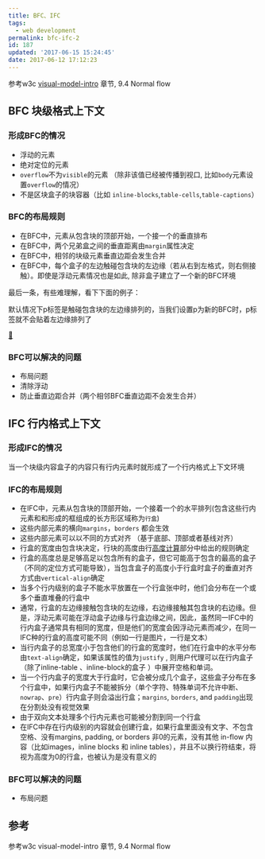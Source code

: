 ```yaml
---
title: BFC、IFC
tags:
  - web development
permalink: bfc-ifc-2
id: 187
updated: '2017-06-15 15:24:45'
date: 2017-06-12 17:12:23
---
```



参考w3c [visual-model-intro](https://www.w3.org/TR/CSS2/visuren.html#normal-flow) 章节,  9.4 Normal flow

## BFC 块级格式上下文

### 形成BFC的情况

* 浮动的元素
* 绝对定位的元素
* `overflow`不为`visible`的元素 （除非该值已经被传播到视口, 比如`body`元素设置`overflow`的情况）
* 不是区块盒子的块容器（比如 `inline-blocks`,`table-cells`,`table-captions`）

### BFC的布局规则

* 在BFC中，元素从包含块的顶部开始，一个接一个的垂直排布
* 在BFC中，两个兄弟盒之间的垂直距离由`margin`属性决定
* 在BFC中，相邻的块级元素垂直边距会发生合并
* 在BFC中，每个盒子的左边触碰包含块的左边缘（若从右到左格式，则右侧接触）。即使是浮动元素情况也是如此, 除非盒子建立了一个新的BFC环境

最后一条，有些难理解，看下下面的例子：

默认情况下p标签是触碰包含块的左边缘排列的，当我们设置p为新的BFC时，p标签就不会贴着左边缘排列了

[🌰](https://codepen.io/GGICE/pen/XgXRbR)

### BFC可以解决的问题

* 布局问题
* 清除浮动
* 防止垂直边距合并（两个相邻BFC垂直边距不会发生合并）

## IFC 行内格式上下文

### 形成IFC的情况

当一个块级内容盒子的内容只有行内元素时就形成了一个行内格式上下文环境

### IFC的布局规则

*  在IFC中，元素从包含块的顶部开始，一个接着一个的水平排列(包含这些行内元素和和形成的框组成的长方形区域称为`行盒`)
*  这些内部元素的横向`margins`，`borders` 都会生效
*  这些内部元素可以以不同的方式对齐 （基于底部、顶部或者基线对齐）
*  行盒的宽度由包含块决定，行块的高度由行[高度计算](https://www.w3.org/TR/CSS21/visudet.html#line-height)部分中给出的规则确定
*  行盒的高度总是足够高足以包含所有的盒子，但它可能高于包含的最高的盒子（不同的定位方式可能导致），当包含盒子的高度小于行盒时盒子的垂直对齐方式由`vertical-align`确定
*  当多个行内级别的盒子不能水平放置在一个行盒张中时，他们会分布在一个或多个垂直堆叠的行盒中
*  通常，行盒的左边缘接触包含块的左边缘，右边缘接触其包含块的右边缘。但是，浮动元素可能在浮动盒子边缘与行盒边缘之间，因此，虽然同一IFC中的行内盒子通常具有相同的宽度，但是他们的宽度会因浮动元素而减少，在同一IFC种的行盒的高度可能不同（例如一行是图片，一行是文本）
*  当行内盒子的总宽度小于包含他们的行盒的宽度时，他们在行盒中的水平分布由`text-align`确定，如果该属性的值为`justify` , 则用户代理可以在行内盒子（除了inline-table 、inline-block的盒子 ）中展开空格和单词。
*  当一个行内盒子的宽度大于行盒时，它会被分成几个盒子，这些盒子分布在多个行盒中，如果行内盒子不能被拆分（单个字符、特殊单词不允许中断、`nowrap`、`pre`）行内盒子则会溢出行盒；`margins`, `borders`, and `padding`出现在分割处没有视觉效果
*  由于双向文本处理多个行内元素也可能被分割到同一个行盒
*  在IFC中存在行内级别的内容就会创建行盒，如果行盒里面没有文字、不包含空格、没有margins, padding, or borders 非0的元素，没有其他 in-flow 内容（比如images，inline blocks 和 inline tables），并且不以换行符结束，将视为高度为0的行盒，也被认为是没有意义的

### BFC可以解决的问题

* 布局问题

## 参考

参考w3c visual-model-intro 章节, 9.4 Normal flow

